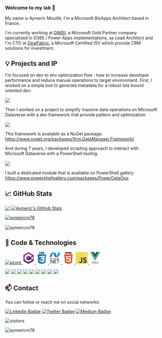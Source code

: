 ### Welcome to my lab 👋

My name is Aymeric Mouillé, I'm a Microsoft BizApps Architect based in France.

I'm currently working at [DIMSI](https://dimsi.fr/), a Microsoft Gold Partner company specialized in D365 / Power Apps implementations, as Lead Architect and I'm CTO at [DealFabric](https://www.dealfabric.com/), a Microsoft Certified ISV which provide CRM solutions for investment.

## 💡 Projects and IP

I'm focused on dev to env optimization flow : how to increase developer performance and reduce manual operations to target environment.
First, I worked on a simple tool to generate metadata for a robust late bound oriented dev:

<a href="https://github.com/AymericM78/D365.Model.Generator">
  <img align="center" src="https://github-readme-stats.vercel.app/api/pin/?username=AymericM78&repo=D365.Model.Generator&title_color=ffffff&text_color=c9cacc&icon_color=2bbc8a&bg_color=1d1f21" />
</a>    

Then I worked on a project to simplify massive data operations on Microsoft Dataverse with a dev framework that provide pattern and optimization:

<a href="https://github.com/AymericM78/Xrm.DataManager.Framework">
  <img align="center" src="https://github-readme-stats.vercel.app/api/pin/?username=AymericM78&repo=Xrm.DataManager.Framework&title_color=ffffff&text_color=c9cacc&icon_color=2bbc8a&bg_color=1d1f21" />
</a>

This framework is available as a NuGet package:
https://www.nuget.org/packages/Xrm.DataManager.Framework/

And during 7 years, I developed scripting approach to interact with Microsoft Dataverse with a PowerShell tooling.

<a href="https://github.com/AymericM78/PowerDataOps">
  <img align="center" src="https://github-readme-stats.vercel.app/api/pin/?username=AymericM78&repo=PowerDataOps&title_color=ffffff&text_color=c9cacc&icon_color=2bbc8a&bg_color=1d1f21" />
</a>

I built a dedicated module that is available on PowerShell gallery
https://www.powershellgallery.com/packages/PowerDataOps


## &#x1f4c8; GitHub Stats

<a href="https://github.com/AymericM78/AymericM78">
  <img align="center" src="https://github-readme-stats.vercel.app/api/top-langs/?username=AymericM78&hide=java,html&title_color=ffffff&text_color=c9cacc&icon_color=2bbc8a&bg_color=1d1f21" />
</a>
<a href="https://github.com/AymericM78/AymericM78">
  <img align="center" src="https://github-readme-stats.vercel.app/api?username=AymericM78&show_icons=true&line_height=27&count_private=true&title_color=ffffff&text_color=c9cacc&icon_color=2bbc8a&bg_color=1d1f21" alt="Aymeric's GitHub Stats" />
</a>

<p align="left"> <a href="https://github.com/ryo-ma/github-profile-trophy"><img src="https://github-profile-trophy.vercel.app/?username=aymericm78" alt="aymericm78" /></a> </p>
<p><img align="center" src="https://github-readme-streak-stats.herokuapp.com/?user=aymericm78&" alt="aymericm78" /></p>

## 🔧 Code & Technologies


<p align="left"> <a href="https://azure.microsoft.com/en-in/" target="_blank"> <img src="https://www.vectorlogo.zone/logos/microsoft_azure/microsoft_azure-icon.svg" alt="azure" width="40" height="40"/> </a> <a href="https://www.w3schools.com/cs/" target="_blank"> <img src="https://raw.githubusercontent.com/devicons/devicon/master/icons/csharp/csharp-original.svg" alt="csharp" width="40" height="40"/> </a> <a href="https://www.w3schools.com/css/" target="_blank"> <img src="https://raw.githubusercontent.com/devicons/devicon/master/icons/css3/css3-original-wordmark.svg" alt="css3" width="40" height="40"/> </a> <a href="https://dotnet.microsoft.com/" target="_blank"> <img src="https://raw.githubusercontent.com/devicons/devicon/master/icons/dot-net/dot-net-original-wordmark.svg" alt="dotnet" width="40" height="40"/> </a> <a href="https://www.w3.org/html/" target="_blank"> <img src="https://raw.githubusercontent.com/devicons/devicon/master/icons/html5/html5-original-wordmark.svg" alt="html5" width="40" height="40"/> </a> <a href="https://developer.mozilla.org/en-US/docs/Web/JavaScript" target="_blank"> <img src="https://raw.githubusercontent.com/devicons/devicon/master/icons/javascript/javascript-original.svg" alt="javascript" width="40" height="40"/> </a> <a href="https://vuejs.org/" target="_blank"> <img src="https://raw.githubusercontent.com/devicons/devicon/master/icons/vuejs/vuejs-original-wordmark.svg" alt="vuejs" width="40" height="40"/> </a> </p>


![](https://img.shields.io/badge/OS-Windows-informational?style=flat&logo=windows&logoColor=white&color=2bbc8a)
![](https://img.shields.io/badge/Code-CSharp-informational?style=flat&logo=csharp&logoColor=white&color=2bbc8a)
![](https://img.shields.io/badge/Code-JavaScript-informational?style=flat&logo=javascript&logoColor=white&color=2bbc8a)
![](https://img.shields.io/badge/Code-PowerShell-informational?style=flat&logo=powershell&logoColor=white&color=2bbc8a)
![](https://img.shields.io/badge/Code-PowerFx-informational?style=flat&logo=cmake&logoColor=white&color=2bbc8a)
![](https://img.shields.io/badge/Technologies-PowerApps-informational?style=flat&logo=postgresql&logoColor=white&color=2bbc8a)
![](https://img.shields.io/badge/Technologies-PowerAutomate-informational?style=flat&logo=postgresql&logoColor=white&color=2bbc8a)
![](https://img.shields.io/badge/Technologies-PowerBI-informational?style=flat&logo=postgresql&logoColor=white&color=2bbc8a)
![](https://img.shields.io/badge/Technologies-Dynamics365-informational?style=flat&logo=postgresql&logoColor=white&color=2bbc8a)

## 📫 Contact

You can follow or reach me on social networks:

[![Linkedin Badge](https://img.shields.io/badge/aymericmouille-follow%20on%20linkedin-blue?style=for-the-badge&logo=linkedin)](https://www.linkedin.com/in/aymericmouille/)
[![Twitter Badge](https://img.shields.io/badge/aymericm78-follow%20on%20twitter-blue?style=for-the-badge&logo=twitter)](https://twitter.com/aymericm78/)
[![Medium Badge](https://img.shields.io/badge/aymeric-mouille-follow%20on%20twitter-blue?style=for-the-badge&logo=twitter)](https://medium.com/@aymeric-mouille/)


![visitors](https://img.shields.io/badge/dynamic/json?color=informational&label=visitor%20count&query=value&url=https%3A%2F%2Fapi.countapi.xyz%2Fhit%2Faymericm78)
<p align="left"> <img src="https://komarev.com/ghpvc/?username=aymericm78&label=Profile%20views&color=0e75b6&style=flat" alt="aymericm78" /> </p>

